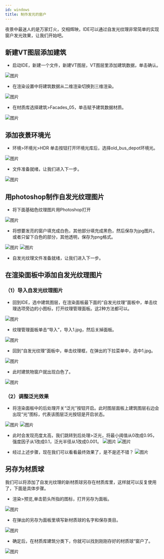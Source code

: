 ```yaml
---
id: windows
title: 制作发光的窗户
---
```

夜景中最迷人的是万家灯火，交相辉映，IDE可以通过自发光纹理非常简单的实现窗户发光效果，让我们开始吧。

## 新建VT图层添加建筑

* 启动IDE，新建一个文件，新建VT图层，VT图层里添加建筑数据，单击确认。

![图片](./assets/windows/windows-1.png)

* 在渲染设置中将建筑数据从二维渲染切换到三维渲染。

![图片](./assets/reflection/reflection-2.png)

* 在材质库选择建筑>Facades_05，单击赋予建筑数据材质。

![图片](../../design-guide/basic/assets/texture/texture-6.png)

## 添加夜景环境光

* 环境>环境光>HDR 单击按钮打开环境光库后，选择old_bus_depot环境光。

![图片](./assets/windows/windows-2.png)

* 文件准备就绪，让我们进入下一步。

![图片](./assets/windows/windows-3.jpg)

## 用photoshop制作自发光纹理图片

* 将下面基础色纹理图片用Photoshop打开

![图片](../../design-guide/basic/assets/texture/Facades_05_basecolor.jpg)

* 将想要发亮的窗户填充成白色，其他部分填充成黑色，然后保存为jpg图片。或者只留下白色的部分，其他透明，保存为png格式。

![图片](../../design-guide/basic/assets/texture/texture-14.png)
![图片](./assets/windows/windows-17.png)


* 自发光纹理文件准备就绪，让我们进入下一步。

## 在渲染面板中添加自发光纹理图片

### （1）导入自发光纹理图片

* 回到IDE，选中建筑图层，在渲染面板最下面的“自发光纹理”面板中，单击纹理选项旁边的小图标，打开纹理管理面板。这2种方法都可以。

![图片](./assets/windows/windows-4.png)

* 纹理管理面板单击“导入”，导入1.jpg，然后关掉面板。

![图片](./assets/windows/windows-6.png)

* 回到“自发光纹理”面板中，单击纹理框，在弹出的下拉菜单中，选中1.jpg。

![图片](./assets/windows/windows-7.png)

* 此时建筑物窗户就出现白色了。

![图片](./assets/windows/windows-8.jpg)

### （2）调整泛光效果

* 将渲染面板中的后处理开关“泛光”按钮开启。此时图层面板上建筑图层右边会出现“光”图标，代表该图层泛光按钮是开启状态。

![图片](./assets/windows/windows-9.png)
![图片](./assets/windows/windows-10.png)

* 此时会发现亮度太高，我们跳转到后处理>泛光，将最小阈值从0改成0.95，强度因子从1改成0.1，泛光半径从1改成0.001。
![图片](./assets/windows/windows-11.png)
![图片](./assets/windows/windows-12.png)


* 经过上述步骤，现在我们可以看看最终效果了，是不是还不错？
![图片](./assets/windows/windows-13.jpg)



## 另存为材质球

我们可以将添加了自发光纹理的新材质球另存在材质库里，这样就可以反复使用了，下面是具体步骤。

* 渲染>预览,单击箭头所指的图标，打开另存为面板。

![图片](./assets/windows/windows-14.png)

* 在弹出的另存为面板里填写新材质球的名字和保存类目。

![图片](./assets/windows/windows-15.jpg)

* 确定后，在材质库建筑分类下，你就可以找到刚刚存好的材质球“窗户了。

![图片](./assets/windows/windows-16.png)

